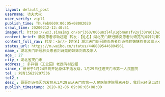 ```yaml
---
layout: default_post
username: 功夫大叔
user_verify: vipl1
publish_time: ThuFeb0609:06:05+08002020
crawl_time: 20200212-12:40:51
imageurl: https://wx3.sinaimg.cn/orj360/006unzl4ly1gbmensfv2yj30ru613wz0.jpg,https://wx3.sinaimg.cn/orj360/006unzl4ly1gbmentfnltj30ru5ns7mw.jpg,https://wx2.sinaimg.cn/orj360/006unzl4ly1gbmenuyp2jj33k02o04qp.jpg,https://wx2.sinaimg.cn/orj360/006unzl4ly1gbmenw5fa4j33k02o0hdt.jpg,https://wx1.sinaimg.cn/orj360/006unzl4ly1gbmenx34alj32o03k0e19.jpg
content_brief: 肺炎患者求助超话 转发：【姓名】湖北天门新冠肺炎患者刘诗亮的妹妹刘青及家人【年龄】27【所在城市】湖北省天门市【所在小区、社区】多祥镇（工业园）老西湾村四组【患病时间】哥哥于1月24日晚开始身体不适发烧，1月29日住进天门市第一人民医院【联系方式】刘青 15629297536【其他紧急联系 ...全文
content_full_raw: 转发：<br/>【姓名】湖北天门新冠肺炎患者刘诗亮的妹妹刘青及家人<br/>【年龄】27<br/>【所在城市】湖北省天门市<br/>【所在小区、社区】多祥镇（工业园）老西湾村四组<br/>【患病时间】哥哥于1月24日晚开始身体不适发烧，1月29日住进天门市第一人民医院<br/>【联系方式】刘青15629297536<br/>【其他紧急联系人】<br/>【病情描述】哥哥刘诗亮因为发热从1月29日从天门市第一人民医院住院隔离开始，我们已经没见过他（至今8天）。2月5日下午湖北省天门市多祥镇（工业园）政府干部以及老西湾村的干部通知我们全家要被强制隔离，并派出3辆警车和一辆救护车来接我们。我们能理解集中隔离这一政策，也愿意积极响应。但是我家里有51岁中风还未痊愈的父亲和年仅1岁2个月的小孩，我实在担心他们在这样的环境里健康和安全得不到保障。我爸爸的降压药只能管3天了，这里的工作人员说不给我们保证药物的供应。不知道三天过后，爸爸的高血压该怎么办？每天的早饭是来一桶泡面，不知道1岁小侄吃饭问题该怎么解决。
status_url: https://m.weibo.cn/status/4468895446804561
name_: 湖北天门新冠肺炎患者刘诗亮的妹妹刘青及家人
age_: 27
city_: 湖北省天门市
address_: 多祥镇（工业园）老西湾村四组
since_: 哥哥于1月24日晚开始身体不适发烧，1月29日住进天门市第一人民医院
tel_: 刘青15629297536
tel2_: 
desc_: 哥哥刘诗亮因为发热从1月29日从天门市第一人民医院住院隔离开始，我们已经没见过他（至今8天）。2月5日下午湖北省天门市多祥镇（工业园）政府干部以及老西湾村的干部通知我们全家要被强制隔离，并派出3辆警车和一辆救护车来接我们。我们能理解集中隔离这一政策，也愿意积极响应。但是我家里有51岁中风还未痊愈的父亲和年仅1岁2个月的小孩，我实在担心他们在这样的环境里健康和安全得不到保障。我爸爸的降压药只能管3天了，这里的工作人员说不给我们保证药物的供应。不知道三天过后，爸爸的高血压该怎么办？每天的早饭是来一桶泡面，不知道1岁小侄吃饭问题该怎么解决。
publish_timestamp: 2020-02-06 09:06:05+08:00
---
```

